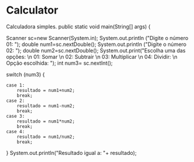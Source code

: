 # Calculator
Calculadora simples.
public static void main(String[] args) {
   
Scanner sc=new Scanner(System.in);
System.out.println ("Digite o número 01: ");
double num1=sc.nextDouble();
System.out.println ("Digite o número 02: ");
double num2=sc.nextDouble();
System.out.print("Escolha uma das opções: \n 01: Somar \n 02: Subtrair \n 03: Multiplicar  \n 04: Dividir: \n Opção escolhida: ");
int num3= sc.nextInt();

switch (num3)
{

    case 1:
        resultado = num1+num2;
        break;
    case 2:
        resultado = num1-num2;
        break;
    case 3:
        resultado = num1*num2;
        break;
    case 4:
        resultado = num1/num2;
        break;
        
}
System.out.println("Resultado igual a: "+ resultado);
